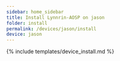 ```yaml
---
sidebar: home_sidebar
title: Install Lynnrin-AOSP on jason
folder: install
permalink: /devices/jason/install
device: jason
---
```

{% include templates/device_install.md %}
